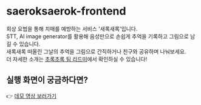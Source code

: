 # saeroksaerok-frontend

회상 요법을 통해 치매를 예방하는 서비스 '새록새록'입니다. <br />
STT, AI image generator를 활용해 음성만으로 손쉽게 추억을 기록하고 그림으로 남길 수 있습니다.<br />
새록새록 떠올린 그날의 추억을 그림으로 간직하거나 친구와 공유하며 나눠보세요. <br />
더 자세한 소개는 [초록초록 팀 리드미](https://github.com/pika-2023)에서 확인하실 수 있습니다!
<br />

## 실행 화면이 궁금하다면?
👉 [데모 영상 보러가기](https://youtu.be/1UAefrn8aKo) 
